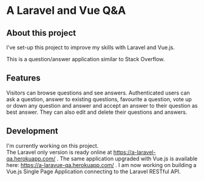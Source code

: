# A Laravel and Vue Q&A

## About this project

I've set-up this project to improve my skills with Laravel and Vue.js.  
  
This is a question/answer application similar to Stack Overflow.  

## Features

Visitors can browse questions and see answers. Authenticated users can ask a question, answer to existing questions, favourite a question, vote up or down any question and answer and accept an answer to their question as best answer. They can also edit and delete their questions and answers. 

## Development

I'm currently working on this project.  
The Laravel only version is ready online at https://a-laravel-qa.herokuapp.com/ . 
The same application upgraded with Vue.js is available here: https://a-laravue-qa.herokuapp.com/ . 
I am now working on building a Vue.js Single Page Application connecting to the Laravel RESTful API.  

